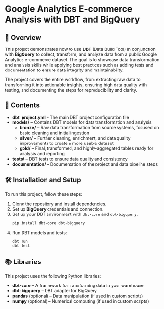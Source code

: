 # Google Analytics E-commerce Analysis with DBT and BigQuery

## 📌 Overview  
This project demonstrates how to use **DBT** (Data Build Tool) in conjunction with **BigQuery** to collect, transform, and analyze data from a public Google Analytics e-commerce dataset. The goal is to showcase data transformation and analysis skills while applying best practices such as adding tests and documentation to ensure data integrity and maintainability.

The project covers the entire workflow, from extracting raw data to transforming it into actionable insights, ensuring high data quality with testing, and documenting the steps for reproducibility and clarity.

## 📂 Contents  
- **dbt_project.yml** – The main DBT project configuration file  
- **models/** – Contains DBT models for data transformation and analysis  
    - **bronze/** – Raw data transformation from source systems, focused on basic cleaning and initial ingestion  
    - **silver/** – Further cleaning, enrichment, and data quality improvements to create a more usable dataset  
    - **gold/** – Final, transformed, and highly-aggregated tables ready for analysis and reporting  
- **tests/** – DBT tests to ensure data quality and consistency 
- **documentation/** – Documentation of the project and data pipeline steps  

## 🛠️ Installation and Setup  

To run this project, follow these steps:

1. Clone the repository and install dependencies.
2. Set up **BigQuery** credentials and connection.
3. Set up your DBT environment with `dbt-core` and `dbt-bigquery`:
   ```bash
   pip install dbt-core dbt-bigquery
   ```
4. Run DBT models and tests:
   ```bash
   dbt run
   dbt test
   ```

## 📚 Libraries  
This project uses the following Python libraries:

- **dbt-core** – A framework for transforming data in your warehouse  
- **dbt-bigquery** – DBT adapter for BigQuery  
- **pandas** (optional) – Data manipulation (if used in custom scripts)  
- **numpy** (optional) – Numerical computing (if used in custom scripts)  
